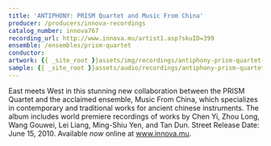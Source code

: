 ```yaml
---
title: 'ANTIPHONY: PRISM Quartet and Music From China'
producer: /producers/innova-recordings
catalog_number: innova767
recording_url: http://www.innova.mu/artist1.asp?skuID=399
ensemble: /ensembles/prism-quartet
conductor: 
artwork: {{ _site_root }}assets/img/recordings/antiphony-prism-quartet-and-music-from-china.jpg
sample: {{ _site_root }}assets/audio/recordings/antiphony-prism-quartet-and-music-from-china.mp3
---
```

East meets West in this stunning new collaboration between the PRISM Quartet and the acclaimed ensemble, Music From China, which specializes in contemporary and traditional works for ancient chinese instruments.  The album includes world premiere recordings of works by Chen Yi, Zhou Long, Wang Gouwei, Lei Liang, Ming-Shiu Yen, and Tan Dun.  Street Release Date: June 15, 2010.  Available *now* online at www.innova.mu.